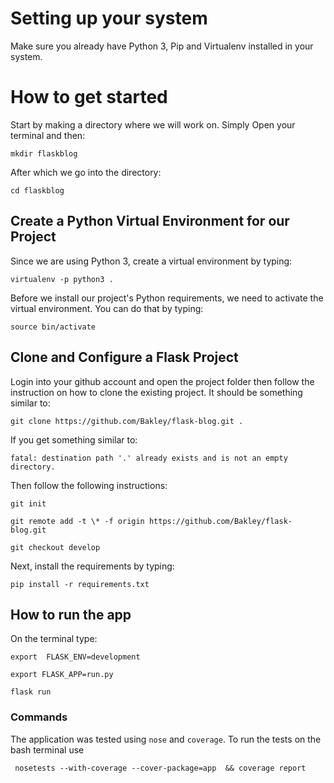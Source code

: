 # Setting up your system

Make sure you already have Python 3, Pip and Virtualenv installed in your system.

# How to get started

Start by making a directory where we will work on. Simply Open your terminal and then:

```
mkdir flaskblog
```

After which we go into the directory:

```
cd flaskblog
```

## Create a Python Virtual Environment for our Project

Since we are using Python 3, create a virtual environment by typing:

```
virtualenv -p python3 .
```

Before we install our project's Python requirements, we need to activate the virtual environment. You can do that by typing:

```
source bin/activate
```

## Clone and Configure a Flask Project

Login into your github account and open the project folder then follow the instruction on how to clone the existing project. It should be something similar to:

```
git clone https://github.com/Bakley/flask-blog.git .
```

If you get something similar to:

```
fatal: destination path '.' already exists and is not an empty directory.
```

Then follow the following instructions:

```
git init
```

```
git remote add -t \* -f origin https://github.com/Bakley/flask-blog.git
```

```
git checkout develop
```

Next, install the requirements by typing:

```
pip install -r requirements.txt
```

## How to run the app

On the terminal type:

```
export 	FLASK_ENV=development
```

```
export FLASK_APP=run.py
```

```
flask run
```


### Commands
  The application was tested using `nose` and `coverage`. To run the tests on the bash terminal use

     nosetests --with-coverage --cover-package=app  && coverage report
